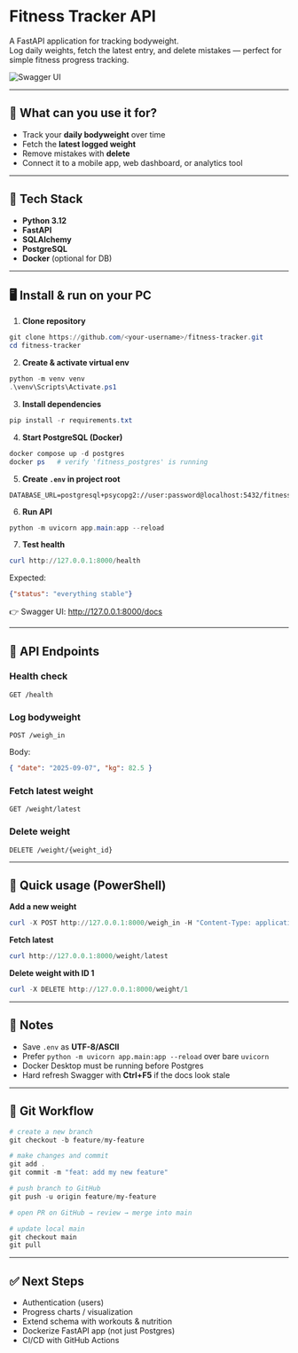# Fitness Tracker API

A FastAPI application for tracking bodyweight.  
Log daily weights, fetch the latest entry, and delete mistakes — perfect for simple fitness progress tracking.

![Swagger UI](assets/swagger.png)

---

## 📖 What can you use it for?
- Track your **daily bodyweight** over time
- Fetch the **latest logged weight**
- Remove mistakes with **delete**
- Connect it to a mobile app, web dashboard, or analytics tool

---

## 🚀 Tech Stack
- **Python 3.12**
- **FastAPI**
- **SQLAlchemy**
- **PostgreSQL**
- **Docker** (optional for DB)

---

## 🖥️ Install & run on your PC

1) **Clone repository**
```powershell
git clone https://github.com/<your-username>/fitness-tracker.git
cd fitness-tracker
```

2) **Create & activate virtual env**
```powershell
python -m venv venv
.\venv\Scripts\Activate.ps1
```

3) **Install dependencies**
```powershell
pip install -r requirements.txt
```

4) **Start PostgreSQL (Docker)**
```powershell
docker compose up -d postgres
docker ps   # verify 'fitness_postgres' is running
```

5) **Create `.env` in project root**
```text
DATABASE_URL=postgresql+psycopg2://user:password@localhost:5432/fitness
```

6) **Run API**
```powershell
python -m uvicorn app.main:app --reload
```

7) **Test health**
```powershell
curl http://127.0.0.1:8000/health
```
Expected:
```json
{"status": "everything stable"}
```

👉 Swagger UI: http://127.0.0.1:8000/docs

---

## 📌 API Endpoints

### Health check
```
GET /health
```

### Log bodyweight
```
POST /weigh_in
```
Body:
```json
{ "date": "2025-09-07", "kg": 82.5 }
```

### Fetch latest weight
```
GET /weight/latest
```

### Delete weight
```
DELETE /weight/{weight_id}
```

---

## 🧪 Quick usage (PowerShell)

**Add a new weight**
```powershell
curl -X POST http://127.0.0.1:8000/weigh_in -H "Content-Type: application/json" -d "{ \"date\": \"2025-09-07\", \"kg\": 82.5 }"
```

**Fetch latest**
```powershell
curl http://127.0.0.1:8000/weight/latest
```

**Delete weight with ID 1**
```powershell
curl -X DELETE http://127.0.0.1:8000/weight/1
```

---

## 📝 Notes
- Save `.env` as **UTF-8/ASCII**  
- Prefer `python -m uvicorn app.main:app --reload` over bare `uvicorn`  
- Docker Desktop must be running before Postgres  
- Hard refresh Swagger with **Ctrl+F5** if the docs look stale  

---

## 🔀 Git Workflow
```powershell
# create a new branch
git checkout -b feature/my-feature

# make changes and commit
git add .
git commit -m "feat: add my new feature"

# push branch to GitHub
git push -u origin feature/my-feature

# open PR on GitHub → review → merge into main

# update local main
git checkout main
git pull
```

---

## ✅ Next Steps
- Authentication (users)  
- Progress charts / visualization  
- Extend schema with workouts & nutrition  
- Dockerize FastAPI app (not just Postgres)  
- CI/CD with GitHub Actions  
